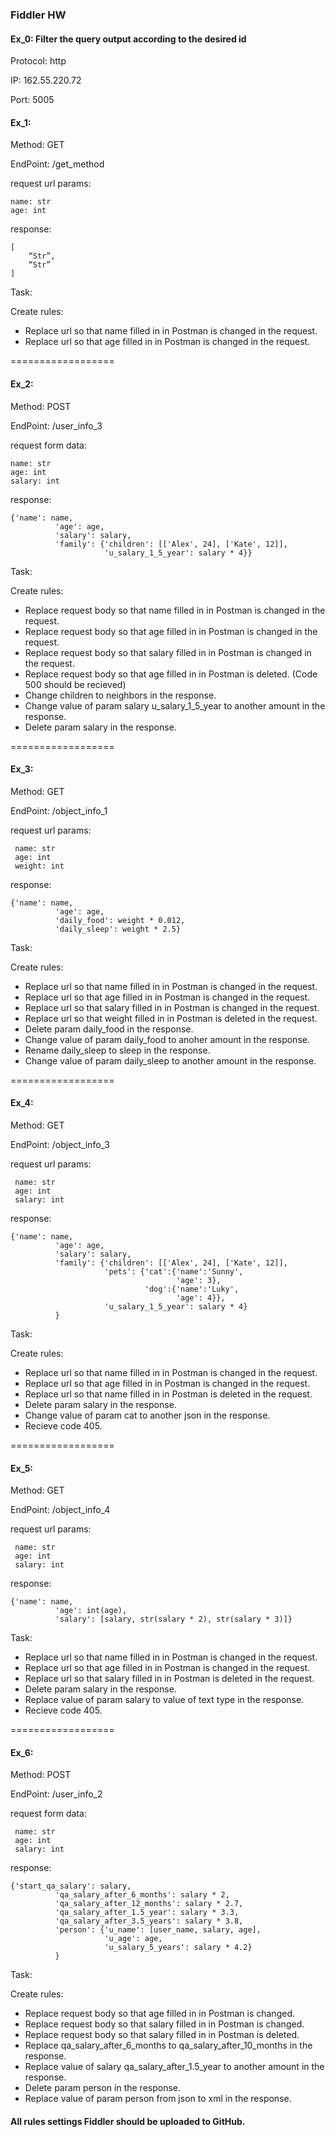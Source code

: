 ### Fiddler HW

#### Ex_0: Filter the query output according to the desired id

Protocol: http

IP: 162.55.220.72

Port: 5005

#### Ex_1: 

Method: GET

EndPoint: /get_method

request url params: 
 
 ```
 name: str
 age: int
```

response: 
```
[
    “Str”,
    “Str”
]
```

Task:

Create rules:
 
 - Replace url so that name filled in in Postman is changed in the request.
 - Replace url so that age filled in in Postman is changed in the request.

==================

#### Ex_2:

Method: POST

EndPoint: /user_info_3

request form data: 
```
name: str
age: int
salary: int
```
response: 
```
{'name': name,
          'age': age,
          'salary': salary,
          'family': {'children': [['Alex', 24], ['Kate', 12]],
                     'u_salary_1_5_year': salary * 4}}
```

Task:

Create rules:
 
 - Replace request body so that name filled in in Postman is changed in the request.
 - Replace request body so that age filled in in Postman is changed in the request.
 - Replace request body so that salary filled in in Postman is changed in the request.
 - Replace request body so that age filled in in Postman is deleted. (Code 500 should be recieved)
 - Change children to neighbors in the response. 
 - Change value of param salary u_salary_1_5_year to another amount in the response.
 - Delete param salary in the response. 

==================

#### Ex_3:

Method: GET

EndPoint: /object_info_1

request url params: 
```
 name: str
 age: int
 weight: int
```
response: 
```
{'name': name,
          'age': age,
          'daily_food': weight * 0.012,
          'daily_sleep': weight * 2.5}
```
Task:

Create rules:
 - Replace url so that name filled in in Postman is changed in the request.
 - Replace url so that age filled in in Postman is changed in the request.
 - Replace url so that salary filled in in Postman is changed in the request.
 - Replace url so that weight filled in in Postman is deleted in the request.
 - Delete param daily_food in the response.
 - Change value of param daily_food to anoher amount in the response.
 - Rename daily_sleep to sleep in the response.
 - Change value of param daily_sleep to another amount in the response.

==================

#### Ex_4:

Method: GET

EndPoint: /object_info_3

request url params: 
```
 name: str
 age: int
 salary: int
```
response: 
```
{'name': name,
          'age': age,
          'salary': salary,
          'family': {'children': [['Alex', 24], ['Kate', 12]],
                     'pets': {'cat':{'name':'Sunny',
                                     'age': 3},
                              'dog':{'name':'Luky',
                                     'age': 4}},
                     'u_salary_1_5_year': salary * 4}
          }
```

Task:

Create rules:

 - Replace url so that name filled in in Postman is changed in the request.
 - Replace url so that age filled in in Postman is changed in the request.
 - Replace url so that name filled in in Postman is deleted in the request.
 - Delete param salary in the response.
 - Change value of param cat to another json in the response.
 - Recieve code 405.

==================
#### Ex_5:

Method: GET

EndPoint: /object_info_4

request url params: 
```
 name: str
 age: int
 salary: int
```
response: 
```
{'name': name,
          'age': int(age),
          'salary': [salary, str(salary * 2), str(salary * 3)]}
```

Task:
 - Replace url so that name filled in in Postman is changed in the request.
 - Replace url so that age filled in in Postman is changed in the request.
 - Replace url so that salary filled in in Postman is deleted in the request.
 - Delete param salary in the response.
 - Replace value of param salary to value of text type in the response.
 - Recieve code 405.

==================
#### Ex_6:

Method: POST

EndPoint: /user_info_2

request form data: 
```
 name: str
 age: int
 salary: int
```
response: 
```
{'start_qa_salary': salary,
          'qa_salary_after_6_months': salary * 2,
          'qa_salary_after_12_months': salary * 2.7,
          'qa_salary_after_1.5_year': salary * 3.3,
          'qa_salary_after_3.5_years': salary * 3.8,
          'person': {'u_name': [user_name, salary, age],
                     'u_age': age,
                     'u_salary_5_years': salary * 4.2}
          }
```

Task:

Create rules:
 
 - Replace request body so that age filled in in Postman is changed.
 - Replace request body so that salary filled in in Postman is changed.
 - Replace request body so that salary filled in in Postman is deleted.
 - Replace qa_salary_after_6_months to qa_salary_after_10_months in the response.
 - Replace value of salary qa_salary_after_1.5_year to another amount in the response.
 - Delete param person in the response.
 - Replace value of param person from json to xml in the response.

#### All rules settings Fiddler should be uploaded to GitHub.
